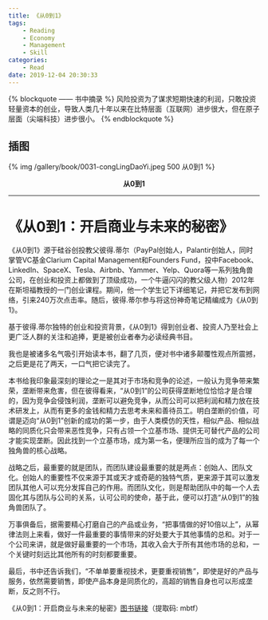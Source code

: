 ```yaml
---
title: 《从0到1》
tags:
	- Reading
	- Economy
	- Management
	- Skill
categories:
	- Read
date: 2019-12-04 20:30:33
---
```


{% blockquote —— 书中摘录 %}
风险投资为了谋求短期快速的利润，只敢投资轻量资本的创业，导致人类几十年以来在比特层面（互联网）进步很大，但在原子层面（尖端科技）进步很小。
{% endblockquote %}

<!-- more -->

## 插图
{% img /gallery/book/0031-congLingDaoYi.jpeg 500 从0到1 %}
<p align="center"><b>从0到1</b></p>

-----

# 《从0到1：开启商业与未来的秘密》

《从0到1》源于硅谷创投教父彼得.蒂尔（PayPal创始人，Palantir创始人，同时掌管VC基金Clarium Capital Management和Founders Fund，投中Facebook、LinkedIn、SpaceX、Tesla、Airbnb、Yammer、Yelp、Quora等一系列独角兽公司，在创业和投资上都做到了顶级成功，一个牛逼闪闪的教父级人物）2012年在斯坦福教授的一门创业课程。期间，他一个学生记下详细笔记，并把它发布到网络，引来240万次点击率。随后，彼得.蒂尔参与将这份神奇笔记精编成为《从0到1》。

基于彼得.蒂尔独特的创业和投资背景，《从0到1》得到创业者、投资人乃至社会上更广泛人群的关注和追捧，更是被创业者奉为必读经典书目。

我也是被诸多名气吸引开始读本书，翻了几页，便对书中诸多颠覆性观点所震撼，之后更是花了两天，一口气把它读完了。

本书给我印象最深刻的理论之一是其对于市场和竞争的论述，一般认为竞争带来繁荣，垄断带来危害，但在彼得看来，“从0到1”的公司获得垄断地位恰恰才是合理的，因为竞争会侵蚀利润，垄断可以避免竞争，从而公司可以把利润和精力放在技术研发上，从而有更多的金钱和精力去思考未来和善待员工。明白垄断的价值，可谓是迈向“从0到1”创新的成功的第一步，由于人类模仿的天性，相似产品、相似战略的同质化只会带来恶性竞争，只有占领一个立基市场、提供无可替代产品的公司才能实现垄断。因此找到一个立基市场，成为第一名，便理所应当的成为了每一个独角兽的核心战略。

战略之后，最重要的就是团队，而团队建设最重要的就是两点：创始人、团队文化。创始人的重要性不仅来源于其或天才或奇葩的独特气质，更来源于其可以激发团队其他人可以充分发挥自己的作用。而团队文化，则是帮助团队中的每一个人去固化其与团队与公司的关系，认可公司的使命，基于此，便可以打造“从0到1”的独角兽团队了。

万事俱备后，据需要精心打磨自己的产品或业务，“把事情做的好10倍以上”，从幂律法则上来看，做好一件最重要的事情带来的好处要大于其他事情的总和。对于一个公司来讲，就是做好最重要的一个市场，其收入会大于所有其他市场的总和，一个关键时刻远比其他所有的时刻都要重要。

最后，书中还告诉我们，“不单单要重视技术，更要重视销售”，即使是好的产品与服务，依然需要销售，即使产品本身是同质化的，高超的销售自身也可以形成垄断，反之则不行。

《从0到1：开启商业与未来的秘密》[图书链接](https://pan.baidu.com/s/1IUGtOHdiq9LDZrHEjKQPCA)（提取码: mbtf）